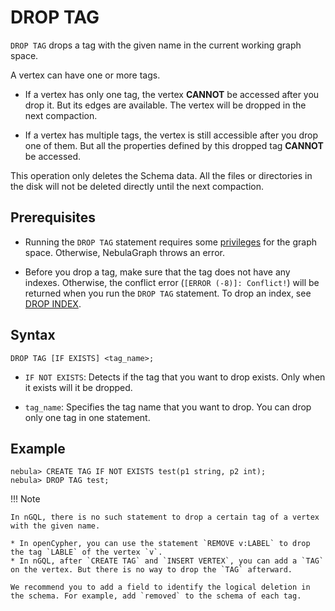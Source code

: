 # DROP TAG

`DROP TAG` drops a tag with the given name in the current working graph space.

A vertex can have one or more tags.

- If a vertex has only one tag, the vertex **CANNOT** be accessed after you drop it. But its edges are available. The vertex will be dropped in the next compaction.

- If a vertex has multiple tags, the vertex is still accessible after you drop one of them. But all the properties defined by this dropped tag **CANNOT** be accessed.

This operation only deletes the Schema data. All the files or directories in the disk will not be deleted directly until the next compaction.

## Prerequisites

- Running the `DROP TAG` statement requires some [privileges](../../7.data-security/1.authentication/3.role-list.md) for the graph space. Otherwise, NebulaGraph throws an error.

- Before you drop a tag, make sure that the tag does not have any indexes. Otherwise, the conflict error (`[ERROR (-8)]: Conflict!`) will be returned when you run the `DROP TAG` statement. To drop an index, see [DROP INDEX](../14.native-index-statements/6.drop-native-index.md).

## Syntax

```ngql
DROP TAG [IF EXISTS] <tag_name>;
```

- `IF NOT EXISTS`: Detects if the tag that you want to drop exists. Only when it exists will it be dropped.

- `tag_name`: Specifies the tag name that you want to drop. You can drop only one tag in one statement.

## Example

```ngql
nebula> CREATE TAG IF NOT EXISTS test(p1 string, p2 int);
nebula> DROP TAG test;
```

!!! Note

    In nGQL, there is no such statement to drop a certain tag of a vertex with the given name.

    * In openCypher, you can use the statement `REMOVE v:LABEL` to drop the tag `LABLE` of the vertex `v`.
    * In nGQL, after `CREATE TAG` and `INSERT VERTEX`, you can add a `TAG` on the vertex. But there is no way to drop the `TAG` afterward.
    
    We recommend you to add a field to identify the logical deletion in the schema. For example, add `removed` to the schema of each tag.
